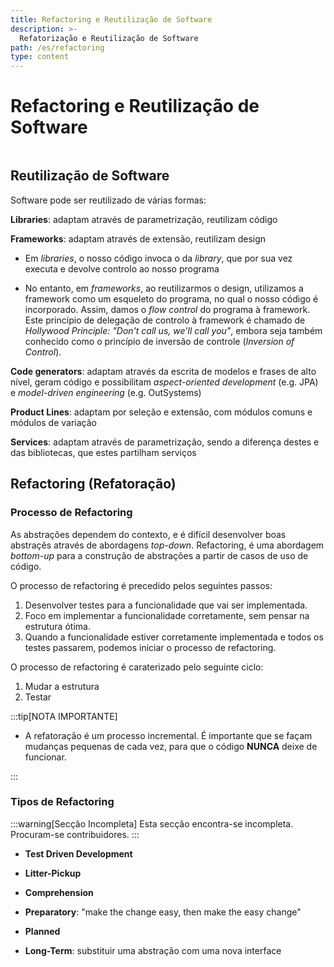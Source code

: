 ```yaml
---
title: Refactoring e Reutilização de Software
description: >-
  Refatorização e Reutilização de Software
path: /es/refactoring
type: content
---
```


# Refactoring e Reutilização de Software

```toc

```

## Reutilização de Software

Software pode ser reutilizado de várias formas:

**Libraries**: adaptam através de parametrização, reutilizam código

**Frameworks**: adaptam através de extensão, reutilizam design

- Em _libraries_, o nosso código invoca o da _library_, que por sua vez executa e devolve controlo ao nosso programa

- No entanto, em _frameworks_, ao reutilizarmos o design, utilizamos a framework como um esqueleto do programa, no qual o nosso código é incorporado. Assim, damos o _flow control_ do programa à framework. Este princípio de delegação de controlo à framework é chamado de _Hollywood Principle: "Don't call us, we'll call you"_, embora seja também conhecido como o princípio de inversão de controle (_Inversion of Control_).

**Code generators**: adaptam através da escrita de modelos e frases de alto nível, geram código e possibilitam _aspect-oriented development_ (e.g. JPA) e _model-driven engineering_ (e.g. OutSystems)

**Product Lines**: adaptam por seleção e extensão, com módulos comuns e módulos de variação

**Services**: adaptam através de parametrização, sendo a diferença destes e das bibliotecas, que estes partilham serviços

## Refactoring (Refatoração)

### Processo de Refactoring

As abstrações dependem do contexto, e é difícil desenvolver boas abstraçẽs através de abordagens _top-down_.
Refactoring, é uma abordagem _bottom-up_ para a construção de abstrações a partir de casos de uso de código.

O processo de refactoring é precedido pelos seguintes passos:

1. Desenvolver testes para a funcionalidade que vai ser implementada.
2. Foco em implementar a funcionalidade corretamente, sem pensar na estrutura ótima.
3. Quando a funcionalidade estiver corretamente implementada e todos os testes passarem, podemos iniciar o processo de refactoring.

O processo de refactoring é caraterizado pelo seguinte ciclo:

1. Mudar a estrutura
2. Testar

:::tip[NOTA IMPORTANTE]

- A refatoração é um processo incremental. É importante que se façam mudanças pequenas de cada vez, para que o código **NUNCA** deixe de funcionar.

:::

### Tipos de Refactoring

:::warning[Secção Incompleta]
Esta secção encontra-se incompleta. Procuram-se contribuidores.
:::

- **Test Driven Development**

- **Litter-Pickup**

- **Comprehension**

- **Preparatory**: "make the change easy, then make the easy change"

- **Planned**

- **Long-Term**: substituir uma abstração com uma nova interface

<!-- TODO: insert link for refactoring example movie rental -->

